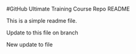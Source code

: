 #GitHub Ultimate Training Course Repo README

This is a simple readme file.

Update to this file on branch

New update to file
